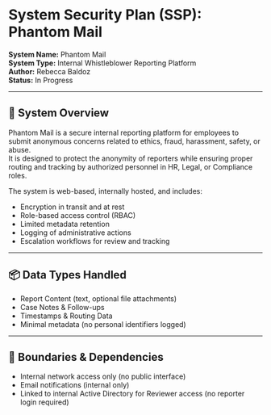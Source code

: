 # System Security Plan (SSP): Phantom Mail

**System Name:** Phantom Mail  
**System Type:** Internal Whistleblower Reporting Platform  
**Author:** Rebecca Baldoz  
**Status:** In Progress  

---

## 📄 System Overview

Phantom Mail is a secure internal reporting platform for employees to submit anonymous concerns related to ethics, fraud, harassment, safety, or abuse.  
It is designed to protect the anonymity of reporters while ensuring proper routing and tracking by authorized personnel in HR, Legal, or Compliance roles.

The system is web-based, internally hosted, and includes:
- Encryption in transit and at rest
- Role-based access control (RBAC)
- Limited metadata retention
- Logging of administrative actions
- Escalation workflows for review and tracking

---

## 📦 Data Types Handled

- Report Content (text, optional file attachments)  
- Case Notes & Follow-ups  
- Timestamps & Routing Data  
- Minimal metadata (no personal identifiers logged)

---

## 🧭 Boundaries & Dependencies

- Internal network access only (no public interface)  
- Email notifications (internal only)  
- Linked to internal Active Directory for Reviewer access (no reporter login required)
